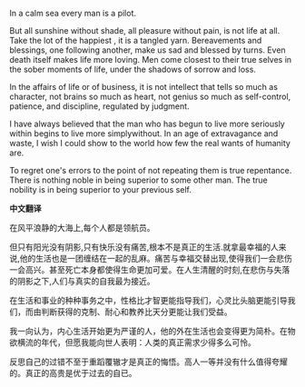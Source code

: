 

In a calm sea every man is a pilot.

But all sunshine without shade, all pleasure without pain, is not life at all. Take the lot of the happiest , it is a tangled yarn. Bereavements and blessings, one following another, make us sad and blessed by turns. Even death itself makes life more loving. Men come closest to their true selves in the sober moments of life, under the shadows of sorrow and loss.

In the affairs of life or of business, it is not intellect that tells so much as character, not brains so much as heart, not genius so much as self-control, patience, and discipline, regulated by judgment.

I have always believed that the man who has begun to live more seriously within begins to live more simplywithout. In an age of extravagance and waste, I wish I could show to the world how few the real wants of humanity are.

To regret one's errors to the point of not repeating them is true repentance. There is nothing noble in being superior to some other man. The true nobility is in being superior to your previous self.

**中文翻译**

在风平浪静的大海上,每个人都是领航员。

但只有阳光没有阴影,只有快乐没有痛苦,根本不是真正的生活.就拿最幸福的人来说,他的生活也是一团缠结在一起的乱麻。痛苦与幸福交替出现,使得我们一会悲伤一会高兴。甚至死亡本身都使得生命更加可爱。在人生清醒的时刻,在悲伤与失落的阴影之下,人们与真实的自我最为接近。

在生活和事业的种种事务之中，性格比才智更能指导我们，心灵比头脑更能引导我们，而由判断获得的克制、耐心和教养比天分更能让我们受益。

我一向认为，内心生活开始更为严谨的人，他的外在生活也会变得更为简朴。在物欲横流的年代，但愿我能向世人表明：人类的真正需求少得多么可怜。

反思自己的过错不至于重蹈覆辙才是真正的悔悟。高人一等并没有什么值得夸耀的。真正的高贵是优于过去的自已。